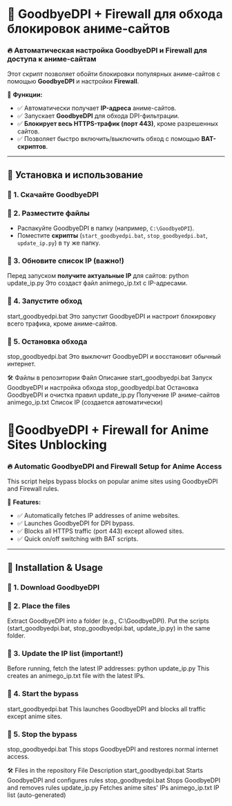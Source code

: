 # 🚀 GoodbyeDPI + Firewall для обхода блокировок аниме-сайтов

### 🔥 Автоматическая настройка GoodbyeDPI и Firewall для доступа к аниме-сайтам

Этот скрипт позволяет обойти блокировки популярных аниме-сайтов с помощью **GoodbyeDPI** и настройки **Firewall**.  

📌 **Функции:**
- ✅ Автоматически получает **IP-адреса** аниме-сайтов.
- ✅ Запускает **GoodbyeDPI** для обхода DPI-фильтрации.
- ✅ **Блокирует весь HTTPS-трафик (порт 443)**, кроме разрешенных сайтов.
- ✅ Позволяет быстро включить/выключить обход с помощью **BAT-скриптов**.

---
## 📜 Установка и использование

### 🔹 1. **Скачайте GoodbyeDPI**

### 🔹 2. **Разместите файлы**
- Распакуйте GoodbyeDPI в папку (например, `C:\GoodbyeDPI`).
- Поместите **скрипты** (`start_goodbyedpi.bat`, `stop_goodbyedpi.bat`, `update_ip.py`) в ту же папку.

### 🔹 3. **Обновите список IP (важно!)**
Перед запуском **получите актуальные IP** для сайтов:
python update_ip.py
Это создаст файл animego_ip.txt с IP-адресами.

### 🔹 4. Запустите обход
start_goodbyedpi.bat
Это запустит GoodbyeDPI и настроит блокировку всего трафика, кроме аниме-сайтов.

### 🔹 5. Остановка обхода
stop_goodbyedpi.bat
Это выключит GoodbyeDPI и восстановит обычный интернет.

🛠 Файлы в репозитории
Файл	Описание
start_goodbyedpi.bat	Запуск GoodbyeDPI и настройка обхода
stop_goodbyedpi.bat	Остановка GoodbyeDPI и очистка правил
update_ip.py	Получение IP аниме-сайтов
animego_ip.txt	Список IP (создается автоматически)


# 🚀GoodbyeDPI + Firewall for Anime Sites Unblocking
### 🔥 Automatic GoodbyeDPI and Firewall Setup for Anime Access
This script helps bypass blocks on popular anime sites using GoodbyeDPI and Firewall rules.

📌 **Features:**

- ✅ Automatically fetches IP addresses of anime websites.
- ✅ Launches GoodbyeDPI for DPI bypass.
- ✅ Blocks all HTTPS traffic (port 443) except allowed sites.
- ✅ Quick on/off switching with BAT scripts.

---
## 📜 Installation & Usage

### 🔹 1. Download GoodbyeDPI

### 🔹 2. Place the files
Extract GoodbyeDPI into a folder (e.g., C:\GoodbyeDPI).
Put the scripts (start_goodbyedpi.bat, stop_goodbyedpi.bat, update_ip.py) in the same folder.

### 🔹 3. Update the IP list (important!)
Before running, fetch the latest IP addresses:
python update_ip.py
This creates an animego_ip.txt file with the latest IPs.

### 🔹 4. Start the bypass
start_goodbyedpi.bat
This launches GoodbyeDPI and blocks all traffic except anime sites.

### 🔹 5. Stop the bypass
stop_goodbyedpi.bat
This stops GoodbyeDPI and restores normal internet access.

🛠 Files in the repository
File	Description
start_goodbyedpi.bat	Starts GoodbyeDPI and configures rules
stop_goodbyedpi.bat	Stops GoodbyeDPI and removes rules
update_ip.py	Fetches anime sites' IPs
animego_ip.txt	IP list (auto-generated)
